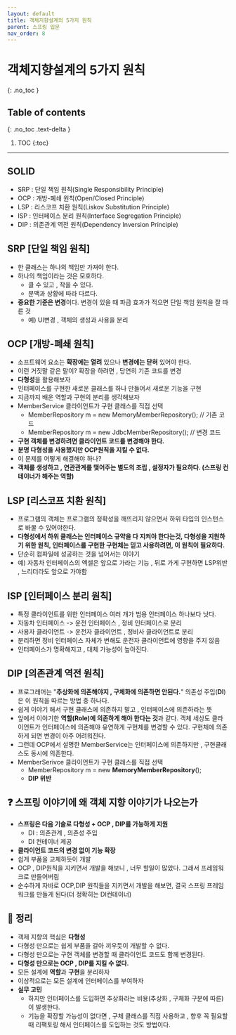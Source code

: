 ```yaml
---
layout: default
title: 객체지향설계의 5가지 원칙
parent: 스프링 입문
nav_order: 8
---
```

# 객체지향설계의 5가지 원칙
{: .no_toc }

## Table of contents
{: .no_toc .text-delta }

1. TOC
{:toc}

---
## **SOLID**

-   SRP : 단일 책임 원칙(Single Responsibility Principle)
-   OCP : 개방-폐쇄 원칙(Open/Closed Principle)
-   LSP : 리스코프 치환 원칙(Liskov Substitution Principle)
-   ISP : 인터페이스 분리 원칙(Interface Segregation Principle)
-   DIP : 의존관계 역전 원칙(Dependency Inversion Principle)

## **SRP [단일 책임 원칙]**

-   한 클래스는 하나의 책임만 가져야 한다.
-   하나의 책임이라는 것은 모호하다.
    -   클 수 있고 , 작을 수 있다.
    -   문맥과 상황에 따라 다르다.
-   **중요한 기준은 변경**이다. 변경이 있을 때 파급 효과가 적으면 단일 책임 원칙을 잘 따른 것
    -   예) UI변경 , 객체의 생성과 사용을 분리 

## **OCP [개방-폐쇄 원칙]**

-   소프트웨어 요소는 **확장에는 열려** 있으나 **변경에는 닫혀** 있어야 한다.
-   이런 거짓말 같은 말이? 확장을 하려면 , 당연히 기존 코드를 변경
-   **다형성**을 활용해보자
-   인터페이스를 구현한 새로운 클래스를 하나 만들어서 새로운 기능을 구현
-   지금까지 배운 역할과 구현의 분리를 생각해보자
-   MemberService 클라이언트가 구현 클래스를 직접 선택
    -   MemberRepository m = new MemoryMemberRepository(); // 기존 코드
    -   MemberRepository m = new JdbcMemberRepository(); // 변경 코드
-   **구현 객체를 변경하려면 클라이언트 코드를 변경해야 한다.**
-   **분명 다형성을 사용했지만 OCP원칙을 지킬 수 없다.**
-   이 문제를 어떻게 해결해야 하나?
-   **객체를 생성하고 , 연관관계를 맺어주는 별도의 조립 , 설정자가 필요하다. (스프링 컨테이너가 해주는 역할)**

## **LSP [리스코프 치환 원칙]**

-   프로그램의 객체는 프로그램의 정확성을 깨뜨리지 않으면서 하위 타입의 인스턴스로 바꿀 수 있어야한다.
-   **다형성에서 하위 클래스는 인터페이스 규약을 다 지켜야 한다는것, 다형성을 지원하기 위한 원칙, 인터페이스를 구현한 구현체는 믿고 사용하려면, 이 원칙이 필요하다.**
-   단순히 컴파일에 성공하는 것을 넘어서는 이야기
-   예) 자동차 인터페이스의 엑셀은 앞으로 가라는 기능 , 뒤로 가게 구현하면 LSP위반 , 느리더라도 앞으로 가야함

## **ISP [인터페이스 분리 원칙]**

-   특정 클라이언트를 위한 인터페이스 여러 개가 범용 인터페이스 하나보다 낫다.
-   자동차 인터페이스 -> 운전 인터페이스 , 정비 인터페이스로 분리
-   사용자 클라이언트 -> 운전자 클라이언트 , 정비사 클라이언트로 분리
-   분리하면 정비 인터페이스 자체가 변해도 운전자 클라이언트에 영향을 주지 않음
-   인터페이스가 명확해지고 , 대체 가능성이 높아진다.

## **DIP [의존관계 역전 원칙]**

-   프로그래머는 "**추상화에 의존해야지 , 구체화에 의존하면 안된다.**" 의존성 주입(**DI**)은 이 원칙을 따르는 방법 중 하나다.
-   쉽게 이야기 해서 구현 클래스에 의존하지 말고 , 인터페이스에 의존하라는 뜻
-   앞에서 이야기한 **역할(Role)에 의존하게 해야 한다는 것**과 같다. 객체 세상도 클라이언트가 인터페이스에 의존해야 유연하게 구현체를 변경할 수 있다. 구현체에 의존하게 되면 변경이 아주 어려워진다.
-   그런데 OCP에서 설명한 MemberService는 인터페이스에 의존하지만 , 구현클래스도 동시에 의존한다.
-   MemberSerivce 클라이언트가 구현 클래스를 직접 선택
    -   MemberRepository m = new **MemoryMemberRepository**();
    -   **DIP 위반**

## ❓ 스프링 이야기에 왜 객체 지향 이야기가 나오는가

  -   <strong>스프링은 다음 기술로 다형성 + OCP , DIP를 가능하게 지원</strong>
      -   DI : 의존관계 , 의존성 주입
      -   DI 컨테이너 제공
  -   **클라이언트 코드의 변경 없이 기능 확장**
  -   쉽게 부품을 교체하듯이 개발
  -   OCP , DIP원칙을 지키면서 개발을 해보니 , 너무 할일이 많았다. 그래서 프레임워크로 만들어버림
  -   순수하게 자바로 OCP,DIP 원칙들을 지키면서 개발을 해보면, 결국 스프링 프레임 워크를 만들게 된다(더 정확히는 DI컨테이너)

## 📌 **정리**

-   객제 지향의 핵심은 **다형성**
-   다형성 만으로는 쉽게 부품을 갈아 끼우듯이 개발할 수 없다.
-   다형성 만으로는 구현 객체를 변경할 때 클라이언트 코드도 함께 변경된다.
-   **다형성 만으로는 OCP , DIP를 지킬 수 없다.**
-   모든 설계에 **역할**과 **구현**을 분리하자
-   이상적으로는 모든 설계에 인터페이스를 부여하자
-   **실무 고민**
    -   하지만 인터페이스를 도입하면 추상화라는 비용(추상화 , 구체화 구분에 따른) 이 발생한다. 
    -   기능을 확장할 가능성이 없다면 , 구체 클래스를 직접 사용하고 , 향후 꼭 필요할 때 리팩토링 해서 인터페이스를 도입하는 것도 방법이다.
